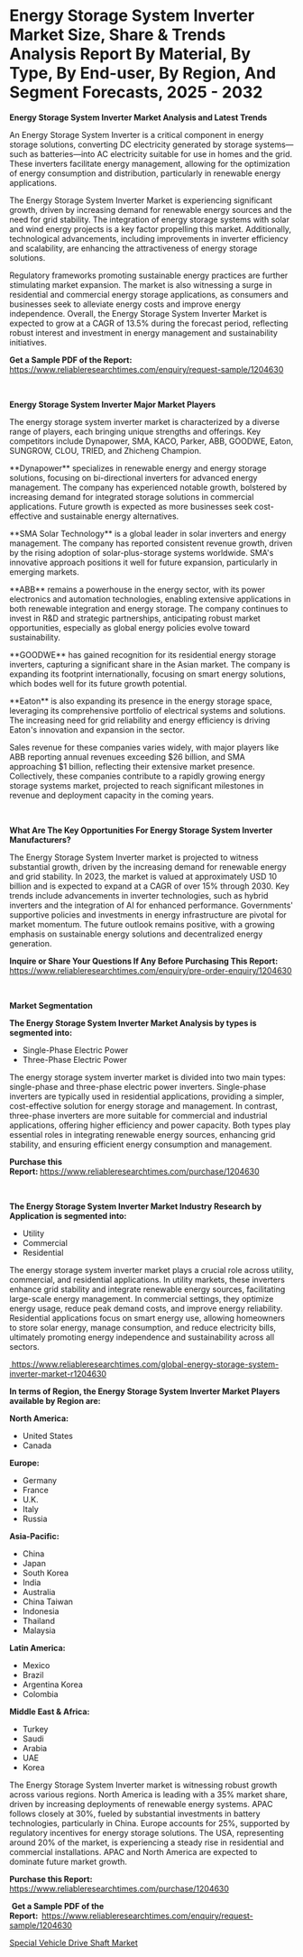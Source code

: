 <p><h1>Energy Storage System Inverter Market Size, Share & Trends Analysis Report By Material, By Type, By End-user, By Region, And Segment Forecasts, 2025 - 2032</h1></p><p><strong>Energy Storage System Inverter Market Analysis and Latest Trends</strong></p>
<p><p>An Energy Storage System Inverter is a critical component in energy storage solutions, converting DC electricity generated by storage systems—such as batteries—into AC electricity suitable for use in homes and the grid. These inverters facilitate energy management, allowing for the optimization of energy consumption and distribution, particularly in renewable energy applications.</p><p>The Energy Storage System Inverter Market is experiencing significant growth, driven by increasing demand for renewable energy sources and the need for grid stability. The integration of energy storage systems with solar and wind energy projects is a key factor propelling this market. Additionally, technological advancements, including improvements in inverter efficiency and scalability, are enhancing the attractiveness of energy storage solutions.</p><p>Regulatory frameworks promoting sustainable energy practices are further stimulating market expansion. The market is also witnessing a surge in residential and commercial energy storage applications, as consumers and businesses seek to alleviate energy costs and improve energy independence. Overall, the Energy Storage System Inverter Market is expected to grow at a CAGR of 13.5% during the forecast period, reflecting robust interest and investment in energy management and sustainability initiatives.</p></p>
<p><strong>Get a Sample PDF of the Report:&nbsp;</strong> <a href="https://www.reliableresearchtimes.com/enquiry/request-sample/1204630?utm_campaign=2931&utm_medium=2&utm_source=Github&utm_content=ia&utm_term=26032025&utm_id=energy-storage-system-inverter">https://www.reliableresearchtimes.com/enquiry/request-sample/1204630</a></p>
<p>&nbsp;</p>
<p><strong>Energy Storage System Inverter Major Market Players</strong></p>
<p><p>The energy storage system inverter market is characterized by a diverse range of players, each bringing unique strengths and offerings. Key competitors include Dynapower, SMA, KACO, Parker, ABB, GOODWE, Eaton, SUNGROW, CLOU, TRIED, and Zhicheng Champion.</p><p>**Dynapower** specializes in renewable energy and energy storage solutions, focusing on bi-directional inverters for advanced energy management. The company has experienced notable growth, bolstered by increasing demand for integrated storage solutions in commercial applications. Future growth is expected as more businesses seek cost-effective and sustainable energy alternatives.</p><p>**SMA Solar Technology** is a global leader in solar inverters and energy management. The company has reported consistent revenue growth, driven by the rising adoption of solar-plus-storage systems worldwide. SMA's innovative approach positions it well for future expansion, particularly in emerging markets.</p><p>**ABB** remains a powerhouse in the energy sector, with its power electronics and automation technologies, enabling extensive applications in both renewable integration and energy storage. The company continues to invest in R&D and strategic partnerships, anticipating robust market opportunities, especially as global energy policies evolve toward sustainability.</p><p>**GOODWE** has gained recognition for its residential energy storage inverters, capturing a significant share in the Asian market. The company is expanding its footprint internationally, focusing on smart energy solutions, which bodes well for its future growth potential.</p><p>**Eaton** is also expanding its presence in the energy storage space, leveraging its comprehensive portfolio of electrical systems and solutions. The increasing need for grid reliability and energy efficiency is driving Eaton's innovation and expansion in the sector.</p><p>Sales revenue for these companies varies widely, with major players like ABB reporting annual revenues exceeding $26 billion, and SMA approaching $1 billion, reflecting their extensive market presence. Collectively, these companies contribute to a rapidly growing energy storage systems market, projected to reach significant milestones in revenue and deployment capacity in the coming years.</p></p>
<p>&nbsp;</p>
<p><strong>What Are The Key Opportunities For Energy Storage System Inverter Manufacturers?</strong></p>
<p><p>The Energy Storage System Inverter market is projected to witness substantial growth, driven by the increasing demand for renewable energy and grid stability. In 2023, the market is valued at approximately USD 10 billion and is expected to expand at a CAGR of over 15% through 2030. Key trends include advancements in inverter technologies, such as hybrid inverters and the integration of AI for enhanced performance. Governments' supportive policies and investments in energy infrastructure are pivotal for market momentum. The future outlook remains positive, with a growing emphasis on sustainable energy solutions and decentralized energy generation.</p></p>
<p><strong>Inquire or Share Your Questions If Any Before Purchasing This Report:</strong> <a href="https://www.reliableresearchtimes.com/enquiry/pre-order-enquiry/1204630?utm_campaign=2931&utm_medium=2&utm_source=Github&utm_content=ia&utm_term=26032025&utm_id=energy-storage-system-inverter">https://www.reliableresearchtimes.com/enquiry/pre-order-enquiry/1204630</a></p>
<p>&nbsp;</p>
<p><strong>Market Segmentation</strong></p>
<p><strong>The Energy Storage System Inverter Market Analysis by types is segmented into:</strong></p>
<p><ul><li>Single-Phase Electric Power</li><li>Three-Phase Electric Power</li></ul></p>
<p><p>The energy storage system inverter market is divided into two main types: single-phase and three-phase electric power inverters. Single-phase inverters are typically used in residential applications, providing a simpler, cost-effective solution for energy storage and management. In contrast, three-phase inverters are more suitable for commercial and industrial applications, offering higher efficiency and power capacity. Both types play essential roles in integrating renewable energy sources, enhancing grid stability, and ensuring efficient energy consumption and management.</p></p>
<p><strong>Purchase this Report:&nbsp;</strong><a href="https://www.reliableresearchtimes.com/purchase/1204630?utm_campaign=2931&utm_medium=2&utm_source=Github&utm_content=ia&utm_term=26032025&utm_id=energy-storage-system-inverter">https://www.reliableresearchtimes.com/purchase/1204630</a></p>
<p>&nbsp;</p>
<p><strong>The Energy Storage System Inverter Market Industry Research by Application is segmented into:</strong></p>
<p><ul><li>Utility</li><li>Commercial</li><li>Residential</li></ul></p>
<p><p>The energy storage system inverter market plays a crucial role across utility, commercial, and residential applications. In utility markets, these inverters enhance grid stability and integrate renewable energy sources, facilitating large-scale energy management. In commercial settings, they optimize energy usage, reduce peak demand costs, and improve energy reliability. Residential applications focus on smart energy use, allowing homeowners to store solar energy, manage consumption, and reduce electricity bills, ultimately promoting energy independence and sustainability across all sectors.</p></p>
<p><a href="https://www.reliableresearchtimes.com/global-energy-storage-system-inverter-market-r1204630?utm_campaign=2931&utm_medium=2&utm_source=Github&utm_content=ia&utm_term=26032025&utm_id=energy-storage-system-inverter">&nbsp;https://www.reliableresearchtimes.com/global-energy-storage-system-inverter-market-r1204630</a></p>
<p><strong>In terms of Region, the Energy Storage System Inverter Market Players available by Region are:</strong></p>
<p>
    <p> <strong> North America: </strong>
        <ul>
            <li>United States</li>
            <li>Canada</li>
        </ul>
        </p> 
    <p> <strong> Europe: </strong>
        <ul>
            <li>Germany</li>
            <li>France</li>
            <li>U.K.</li>
            <li>Italy</li>
            <li>Russia</li>
        </ul>
        </p> 
    <p> <strong> Asia-Pacific: </strong>
        <ul>
            <li>China</li>
            <li>Japan</li>
            <li>South Korea</li>
            <li>India</li>
            <li>Australia</li>
            <li>China Taiwan</li>
            <li>Indonesia</li>
            <li>Thailand</li>
            <li>Malaysia</li>
        </ul>
        </p> 
    <p> <strong> Latin America: </strong>
        <ul>
            <li>Mexico</li>
            <li>Brazil</li>
            <li>Argentina Korea</li>
            <li>Colombia</li>
        </ul>
        </p> 
    <p> <strong> Middle East & Africa: </strong>
        <ul>
            <li>Turkey</li>
            <li>Saudi</li>
            <li>Arabia</li>
            <li>UAE</li>
            <li>Korea</li>
        </ul>
    </p>
    </p>
<p><p>The Energy Storage System Inverter market is witnessing robust growth across various regions. North America is leading with a 35% market share, driven by increasing deployments of renewable energy systems. APAC follows closely at 30%, fueled by substantial investments in battery technologies, particularly in China. Europe accounts for 25%, supported by regulatory incentives for energy storage solutions. The USA, representing around 20% of the market, is experiencing a steady rise in residential and commercial installations. APAC and North America are expected to dominate future market growth.</p></p>
<p><strong>Purchase this Report: </strong><a href="https://www.reliableresearchtimes.com/purchase/1204630?utm_campaign=2931&utm_medium=2&utm_source=Github&utm_content=ia&utm_term=26032025&utm_id=energy-storage-system-inverter">https://www.reliableresearchtimes.com/purchase/1204630</a></p>
<p>&nbsp;<strong>Get a Sample PDF of the Report:&nbsp;&nbsp;</strong><a href="https://www.reliableresearchtimes.com/enquiry/request-sample/1204630?utm_campaign=2931&utm_medium=2&utm_source=Github&utm_content=ia&utm_term=26032025&utm_id=energy-storage-system-inverter">https://www.reliableresearchtimes.com/enquiry/request-sample/1204630</a></p>
<p><strong></strong></p>
<p><p><a href="https://github.com/ajayanhaizan/Market-Research-Report-List-1/blob/main/special-vehicle-drive-shaft-market.md?utm_campaign=2931&utm_medium=2&utm_source=Github&utm_content=ia&utm_term=26032025&utm_id=energy-storage-system-inverter">Special Vehicle Drive Shaft Market</a></p></p>